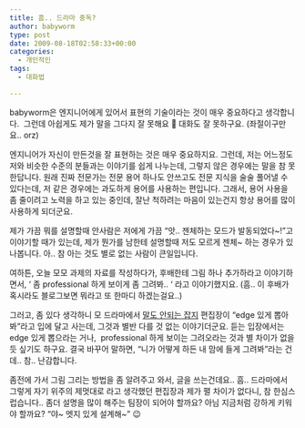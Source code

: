 ```yaml
---
title: 흠.. 드라마 중독?
author: babyworm
type: post
date: 2009-08-18T02:58:33+00:00
categories:
  - 개인적인
tags:
  - 대화법

---
```

babyworm은 엔지니어에게 있어서 표현의 기술이라는 것이 매우 중요하다고 생각합니다.  그런데 아쉽게도 제가 말을 그다지 잘 못해요 🙂 대화도 잘 못하구요. (좌절이구만요.. orz)

엔지니어가 자신이 만든것을 잘 표현하는 것은 매우 중요하지요. 그런데, 저는 어느정도 저와 비슷한 수준의 분들과는 이야기를 쉽게 나누는데, 그렇지 않은 경우에는 말을 참 못한답니다. 원래 진짜 전문가는 전문 용어 하나도 안쓰고도 전문 지식을 술술 풀어낼 수 있다는데, 저 같은 경우에는 과도하게 용어를 사용하는 편입니다. 그래서, 용어 사용을 좀 줄이려고 노력을 하고 있는 중인데, 잘난 척하려는 마음이 있는건지 항상 용어를 많이 사용하게 되더군요.

제가 가끔 뭐를 설명할때 안사람은 저에게 가끔 “앗.. 젠체하는 모드가 발동되었다~!”고 이야기할 때가 있는데, 제가 뭔가를 남한테 설명할때 저도 모르게 젠체~ 하는 경우가 있나봅니다. 아.. 참 아는 것도 별로 없는 사람이 큰일입니다.

여하튼, 오늘 모모 과제의 자료를 작성하다가, 후배한테 그림 하나 추가하라고 이야기하면서, ‘ 좀 professional 하게 보이게 좀 그려봐.. ‘ 라고 이야기했지요. (흠.. 이 후배가 혹시라도 블로그보면 뭐라고 또 한마디 하겠는걸요..)

그러고, 좀 있다 생각하니 모 드라마에서 <a href="http://ozzyz.egloos.com/4207899" target="_blank">말도 안되는 잡지</a> 편집장이 “edge 있게 뽑아봐”라고 입에 달고 사는데, 그것과 별반 다를 것 없는 이야기더군요. 듣는 입장에서는 edge 있게 뽑으라는 거나,  professional 하게 보이는 그려오라는 것과 별 차이가 없을듯 싶기도 하구요. 결국 바꾸어 말하면, “니가 어떻게 하든 내 맘에 들게 그려봐”라는 건데.. 참.. 난감합니다.

좀전에 가서 그림 그리는 방법을 좀 알려주고 와서, 글을 쓰는건데요.. 흠.. 드라마에서 그렇게 자기 위주의 제멋대로 라고 생각했던 편집장과 제가 펼 차이가 없다니, 참 한심스럽습니다.. 좀더 설명을 많이 해주는 팀장이 되어야 할까요? 아님 지금처럼 강하게 키워야 할까요? “야~ 엣지 있게 설계해~” 😉

</p>
